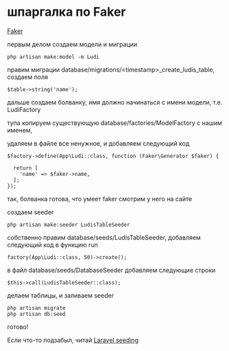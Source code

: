 # шпаргалка по Faker
[Faker](https://github.com/fzaninotto/Faker)

первым делом создаем модели и миграции
```
php artisan make:model -m Ludi
```

правим миграции database/migrations/\<timestamp\>_create_ludis_table, создаем поля
```
$table->string('name');
```

дальше создаем болванку, имя должно начинаться с имени модели, т.е. LudiFactory

тупа копируем существующую database/factories/ModelFactory с нашим именем,

удаляем в файле все ненужное, и добавляем следующий код
```
$factory->define(App\Ludi::class, function (Faker\Generator $faker) {

  return [
    'name' => $faker->name,
  ];
});
```

так, болванка готова, что умеет faker смотрим у него на сайте

создаем seeder
```
php artisan make:seeder LudisTableSeeder
```

собственно правим database/seeds/LudisTableSeeder, добавляем следующий код в функцию run
```
factory(App\Ludi::class, 50)->create();
```

в файл database/seeds/DatabaseSeeder добавляем следующие строки
```
$this->call(LudisTableSeeder::class);
```

делаем таблицы, и заливаем seeder
```
php artisan migrate
php artisan db:seed
```
готово!

Если что-то подзабыл, читай [Laravel seeding](https://laravel.com/docs/seeding)
